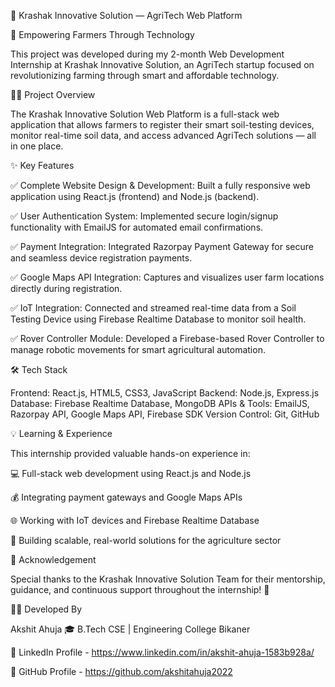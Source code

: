 🌾 Krashak Innovative Solution — AgriTech Web Platform

🚀 Empowering Farmers Through Technology

This project was developed during my 2-month Web Development Internship at Krashak Innovative Solution, an AgriTech startup focused on revolutionizing farming through smart and affordable technology.

🧑‍💻 Project Overview

The Krashak Innovative Solution Web Platform is a full-stack web application that allows farmers to register their smart soil-testing devices, monitor real-time soil data, and access advanced AgriTech solutions — all in one place.

✨ Key Features

✅ Complete Website Design & Development: Built a fully responsive web application using React.js (frontend) and Node.js (backend).

✅ User Authentication System: Implemented secure login/signup functionality with EmailJS for automated email confirmations.

✅ Payment Integration: Integrated Razorpay Payment Gateway for secure and seamless device registration payments.

✅ Google Maps API Integration: Captures and visualizes user farm locations directly during registration.

✅ IoT Integration: Connected and streamed real-time data from a Soil Testing Device using Firebase Realtime Database to monitor soil health.

✅ Rover Controller Module: Developed a Firebase-based Rover Controller to manage robotic movements for smart agricultural automation.

🛠️ Tech Stack

Frontend: React.js, HTML5, CSS3, JavaScript
Backend: Node.js, Express.js
Database: Firebase Realtime Database, MongoDB
APIs & Tools: EmailJS, Razorpay API, Google Maps API, Firebase SDK
Version Control: Git, GitHub

💡 Learning & Experience

This internship provided valuable hands-on experience in:

💻 Full-stack web development using React.js and Node.js

💰 Integrating payment gateways and Google Maps APIs

🌐 Working with IoT devices and Firebase Realtime Database

🚜 Building scalable, real-world solutions for the agriculture sector

🤝 Acknowledgement

Special thanks to the Krashak Innovative Solution Team for their mentorship, guidance, and continuous support throughout the internship! 🌱

🧑‍💻 Developed By

Akshit Ahuja
🎓 B.Tech CSE | Engineering College Bikaner

🔗 LinkedIn Profile - https://www.linkedin.com/in/akshit-ahuja-1583b928a/

🔗 GitHub Profile - https://github.com/akshitahuja2022
